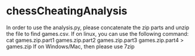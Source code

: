 # chessCheatingAnalysis
In order to use the analysis.py, please concatenate the zip parts and unzip the file to find games.csv. 
If on linux, you can use the following command: cat games.zip.part1 games.zip.part2 games.zip.part3 games.zip.part4 > games.zip
If on Windows/Mac, then please use 7zip

